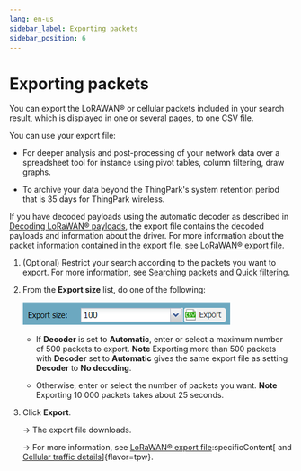 ```yaml
---
lang: en-us
sidebar_label: Exporting packets
sidebar_position: 6
---
```


# Exporting packets

You can export the LoRAWAN® or
cellular packets included in your search result, which is
displayed in one or several pages, to one CSV file.

You can use your export file:

- For deeper analysis and post-processing of your network data over a
  spreadsheet tool for instance using pivot tables, column filtering,
  draw graphs.

- To archive your data beyond the ThingPark's system retention period
  that is 35 days for ThingPark wireless.

If you have decoded payloads using the automatic decoder as described in
[Decoding LoRaWAN® payloads](analyzing/decode-lorawan-payload), the
export file contains the decoded payloads and information about the
driver. For more information about the packet information contained in
the export file, see [LoRaWAN® export file](lorawan-traffic/lorawan-export-file).

1.  (Optional) Restrict your search according to the packets you want to
    export. For more information, see [Searching     packets](filtering/search-packets) and [Quick     filtering](filtering/quick-filtering).

2.  From the **Export size** list, do one of the following:
    
    ![](./_images/export.png)

    - If **Decoder** is set to **Automatic**, enter or select a maximum
      number of 500 packets to export. **Note** Exporting more than 500
      packets with **Decoder** set to **Automatic** gives the same
      export file as setting **Decoder** to **No decoding**.

    - Otherwise, enter or select the number of packets you want.
      **Note** Exporting 10 000 packets takes about 25 seconds.

3.  Click **Export**.

    -\> The export file downloads.

    -\> For more information, see [LoRaWAN® export     file](lorawan-traffic/lorawan-export-file):specificContent[ and [Cellular traffic     details](cellular-traffic-tpw/cellular-traffic-details)]{flavor=tpw}.
